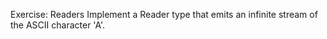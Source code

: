 Exercise: Readers
Implement a Reader type that emits an infinite stream of the ASCII character 'A'.
